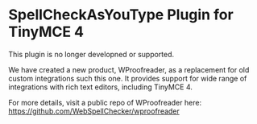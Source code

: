 # SpellCheckAsYouType Plugin for TinyMCE 4

This plugin is no longer developned or supported.

We have created a new product, WProofreader, as a replacement for old custom integrations such this one. It provides support for wide range of integrations with rich text editors, including TinyMCE 4.

For more details, visit a public repo of WProofreader here: https://github.com/WebSpellChecker/wproofreader
